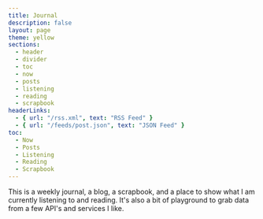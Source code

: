 ```yaml
---
title: Journal
description: false
layout: page
theme: yellow
sections:
  - header
  - divider
  - toc
  - now
  - posts
  - listening
  - reading
  - scrapbook
headerLinks:
  - { url: "/rss.xml", text: "RSS Feed" }
  - { url: "/feeds/post.json", text: "JSON Feed" }
toc:
  - Now
  - Posts
  - Listening
  - Reading
  - Scrapbook
---
```


This is a weekly journal, a blog, a scrapbook, and a place to show what I am currently listening to and reading. It's also a bit of playground to grab data from a few API's and services I like.
